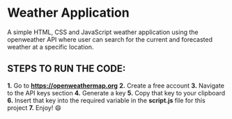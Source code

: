 # Weather Application
A simple HTML, CSS and JavaScript weather application using the openweather API where user can search for the current and forecasted weather at a specific location.

## STEPS TO RUN THE CODE:

**1.** Go to **https://openweathermap.org**
**2.** Create a free account
**3.** Navigate to the API keys section
**4.** Generate a key
**5.** Copy that key to your clipboard
**6.** Insert that key into the required variable in the **script.js** file for this project
**7.** Enjoy! :smile:
